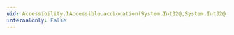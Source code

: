 ```yaml
---
uid: Accessibility.IAccessible.accLocation(System.Int32@,System.Int32@,System.Int32@,System.Int32@,System.Object)
internalonly: False
---
```

